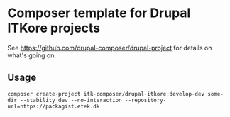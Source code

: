 # Composer template for Drupal ITKore projects

See https://github.com/drupal-composer/drupal-project for details on what's going on.

## Usage

```
composer create-project itk-composer/drupal-itkore:develop-dev some-dir --stability dev --no-interaction --repository-url=https://packagist.etek.dk
```

